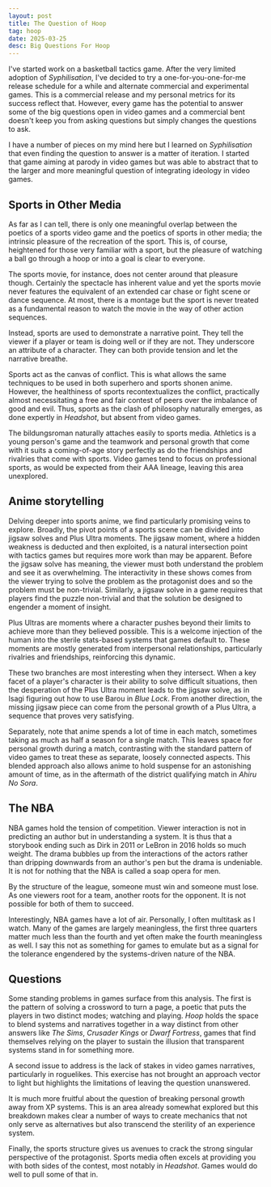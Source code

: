 ```yaml
---
layout: post
title: The Question of Hoop
tag: hoop
date: 2025-03-25
desc: Big Questions For Hoop
---
```


I've started work on a basketball tactics game. After the very limited adoption of *Syphilisation*, I've decided to try a one-for-you-one-for-me release schedule for a while and alternate commercial and experimental games. This is a commercial release and my personal metrics for its success reflect that. However, every game has the potential to answer some of the big questions open in video games and a commercial bent doesn't keep you from asking questions but simply changes the questions to ask.

I have a number of pieces on my mind here but I learned on *Syphilisation* that even finding the question to answer is a matter of iteration. I started that game aiming at parody in video games but was able to abstract that to the larger and more meaningful question of integrating ideology in video games.

## Sports in Other Media

As far as I can tell, there is only one meaningful overlap between the poetics of a sports video game and the poetics of sports in other media; the intrinsic pleasure of the recreation of the sport. This is, of course, heightened for those very familiar with a sport, but the pleasure of watching a ball go through a hoop or into a goal is clear to everyone.

The sports movie, for instance, does not center around that pleasure though. Certainly the spectacle has inherent value and yet the sports movie never features the equivalent of an extended car chase or fight scene or dance sequence. At most, there is a montage but the sport is never treated as a fundamental reason to watch the movie in the way of other action sequences.

Instead, sports are used to demonstrate a narrative point. They tell the viewer if a player or team is doing well or if they are not. They underscore an attribute of a character. They can both provide tension and let the narrative breathe.

Sports act as the canvas of conflict. This is what allows the same techniques to be used in both superhero and sports shonen anime. However, the healthiness of sports recontextualizes the conflict, practically almost necessitating a free and fair contest of peers over the imbalance of good and evil. Thus, sports as the clash of philosophy naturally emerges, as done expertly in *Headshot*, but absent from video games.

The bildungsroman naturally attaches easily to sports media. Athletics is a young person's game and the teamwork and personal growth that come with it suits a coming-of-age story perfectly as do the friendships and rivalries that come with sports. Video games tend to focus on professional sports, as would be expected from their AAA lineage, leaving this area unexplored.

## Anime storytelling

Delving deeper into sports anime, we find particularly promising veins to explore. Broadly, the pivot points of a sports scene can be divided into jigsaw solves and Plus Ultra moments. The jigsaw moment, where a hidden weakness is deducted and then exploited, is a natural intersection point with tactics games but requires more work than may be apparent. Before the jigsaw solve has meaning, the viewer must both understand the problem and see it as overwhelming. The interactivity in these shows comes from the viewer trying to solve the problem as the protagonist does and so the problem must be non-trivial. Similarly, a jigsaw solve in a game requires that players find the puzzle non-trivial and that the solution be designed to engender a moment of insight.

Plus Ultras are moments where a character pushes beyond their limits to achieve more than they believed possible. This is a welcome injection of the human into the sterile stats-based systems that games default to. These moments are mostly generated from interpersonal relationships, particularly rivalries and friendships, reinforcing this dynamic.

These two branches are most interesting when they intersect. When a key facet of a player's character is their ability to solve difficult situations, then the desperation of the Plus Ultra moment leads to the jigsaw solve, as in Isagi figuring out how to use Barou in *Blue Lock*. From another direction, the missing jigsaw piece can come from the personal growth of a Plus Ultra, a sequence that proves very satisfying.

Separately, note that anime spends a lot of time in each match, sometimes taking as much as half a season for a single match. This leaves space for personal growth during a match, contrasting with the standard pattern of video games to treat these as separate, loosely connected aspects. This blended approach also allows anime to hold suspense for an astonishing amount of time, as in the aftermath of the district qualifying match in *Ahiru No Sora*.
   
## The NBA

NBA games hold the tension of competition. Viewer interaction is not in predicting an author but in understanding a system. It is thus that a storybook ending such as Dirk in 2011 or LeBron in 2016 holds so much weight. The drama bubbles up from the interactions of the actors rather than dripping downwards from an author's pen but the drama is undeniable. It is not for nothing that the NBA is called a soap opera for men.

By the structure of the league, someone must win and someone must lose. As one viewers root for a team, another roots for the opponent. It is not possible for both of them to succeed.

Interestingly, NBA games have a lot of air. Personally, I often multitask as I watch. Many of the games are largely meaningless, the first three quarters matter much less than the fourth and yet often make the fourth meaningless as well. I say this not as something for games to emulate but as a signal for the tolerance engendered by the systems-driven nature of the NBA.

## Questions

Some standing problems in games surface from this analysis. The first is the pattern of solving a crossword to turn a page, a poetic that puts the players in two distinct modes; watching and playing. *Hoop* holds the space to blend systems and narratives together in a way distinct from other answers like *The Sims*, *Crusader Kings* or *Dwarf Fortress*, games that find themselves relying on the player to sustain the illusion that transparent systems stand in for something more.

A second issue to address is the lack of stakes in video games narratives, particularly in roguelikes. This exercise has not brought an approach vector to light but highlights the limitations of leaving the question unanswered.

It is much more fruitful about the question of breaking personal growth away from XP systems. This is an area already somewhat explored but this breakdown makes clear a number of ways to create mechanics that not only serve as alternatives but also transcend the sterility of an experience system.

Finally, the sports structure gives us avenues to crack the strong singular perspective of the protagonist. Sports media often excels at providing you with both sides of the contest, most notably in *Headshot*. Games would do well to pull some of that in.